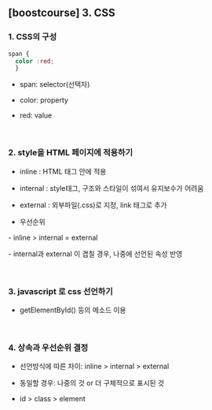 ## [boostcourse] 3. CSS

### 1. CSS의 구성

```css
span {
  color :red;
  }
```

- span: selector(선택자)

- color: property

- red: value

<br>

### 2. style을 HTML 페이지에 적용하기

- inline : HTML 태그 안에 적용

- internal : style태그, 구조와 스타일이 섞여서 유지보수가 어려움

- external : 외부파일(.css)로 지정, link 태그로 추가

- 우선순위

\- inline > internal = external

\- internal과 external 이 겹칠 경우, 나중에 선언된 속성 반영

<br>

### 3. javascript 로 css 선언하기

- getElementById() 등의 메소드 이용

<br>

### 4. 상속과 우선순위 결정

- 선언방식에 따른 차이: inline > internal > external

- 동일할 경우: 나중의 것 or 더 구체적으로 표시된 것 

- id > class > element


